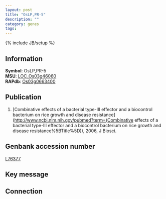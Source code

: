 ```yaml
---
layout: post
title: "OsLP,PR-5"
description: ""
category: genes
tags: 
---
```

{% include JB/setup %}

## Information
__Symbol__: OsLP,PR-5  
__MSU__: [LOC_Os03g46060](http://rice.plantbiology.msu.edu/cgi-bin/ORF_infopage.cgi?orf=LOC_Os03g46060)  
__RAPdb__: [Os03g0663400](http://rapdb.dna.affrc.go.jp/viewer/gbrowse_details/irgsp1?name=Os03g0663400)  

## Publication
1. [Combinative effects of a bacterial type-III effector and a biocontrol bacterium on rice growth and disease resistance](http://www.ncbi.nlm.nih.gov/pubmed?term=(Combinative effects of a bacterial type-III effector and a biocontrol bacterium on rice growth and disease resistance%5BTitle%5D)), 2006, J Biosci.

## Genbank accession number
[L76377](http://www.ncbi.nlm.nih.gov/nuccore/L76377)

## Key message

## Connection


